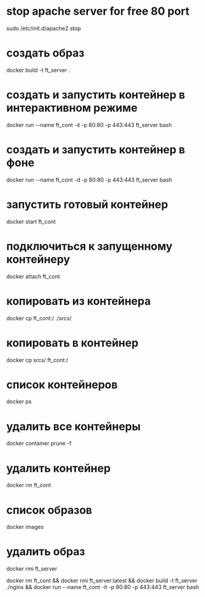 # stop apache server for free 80 port
sudo /etc/init.d/apache2 stop

# создать образ
docker build -t ft_server .

# создать и запустить контейнер в интерактивном режиме
docker run --name ft_cont -it -p 80:80 -p 443:443 ft_server bash

# создать и запустить контейнер в фоне
docker run --name ft_cont -d -p 80:80 -p 443:443 ft_server bash

# запустить готовый контейнер
docker start ft_cont

# подключиться к запущенному контейнеру
docker attach ft_cont

# копировать из контейнера
docker cp ft_cont:/ ./srcs/

# копировать в контейнер
docker cp srcs/ ft_cont:/

# список контейнеров
docker ps

# удалить все контейнеры
docker container prune -f

# удалить контейнер
docker rm ft_cont

# список образов
docker images

# удалить образ
docker rmi ft_server


docker rm ft_cont && docker rmi ft_server:latest && docker build -t ft_server ./nginx && docker run --name ft_cont -it -p 80:80 -p 443:443 ft_server bash